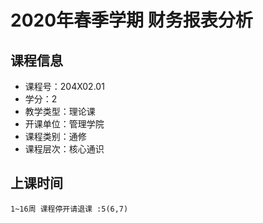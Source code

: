 # 2020年春季学期 财务报表分析 






## 课程信息

- 课程号：204X02.01
- 学分：2
- 教学类型：理论课
- 开课单位：管理学院
- 课程类别：通修
- 课程层次：核心通识

## 上课时间

```
1~16周 课程停开请退课 :5(6,7)
```

